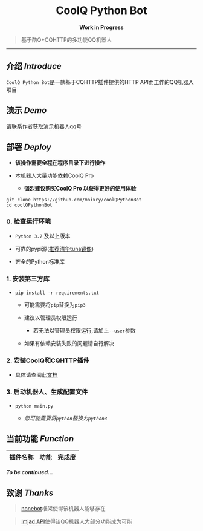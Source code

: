 <h1 align="center">CoolQ Python Bot</h1>
<p align="center"><b>Work in Progress</b></p>

> 基于酷Q+CQHTTP的多功能QQ机器人

---

## **介绍**  *Introduce*

`CoolQ Python Bot`是一款基于CQHTTP插件提供的HTTP API而工作的QQ机器人项目

## **演示** *Demo*

请联系作者获取演示机器人qq号

## **部署** *Deploy*

- **该操作需要全程在程序目录下进行操作**

- 本机器人大量功能依赖CoolQ Pro
    - **强烈建议购买CoolQ Pro 以获得更好的使用体验**


```shell
git clone https://github.com/mnixry/coolQPythonBot
cd coolQPythonBot
```

### 0. 检查运行环境
- `Python 3.7` 及以上版本

- 可靠的pypi源([推荐清华tuna镜像](https://mirror.tuna.tsinghua.edu.cn/help/pypi/))

- 齐全的Python标准库

### 1. 安装第三方库
- `pip install -r requirements.txt`
    - 可能需要将`pip`替换为`pip3`

    - 建议以管理员权限运行

        - 若无法以管理员权限运行,请加上`--user`参数
    
    - 如果有依赖安装失败的问题请自行解决


### 2. 安装CoolQ和CQHTTP插件

- 具体请查阅[此文档](https://nonebot.cqp.moe/guide/)

### 3. 启动机器人、生成配置文件

- `python main.py`

    - *您可能需要将`python`替换为`python3`*

## **当前功能** *Function*

插件名称|功能|完成度
---|---|---

***To be continued…***

## **致谢** *Thanks*
>[nonebot](https://nonebot.cqp.moe)框架使得该机器人能够存在

>[Imjad API](https://api.imjad.cn)使得该QQ机器人大部分功能成为可能

